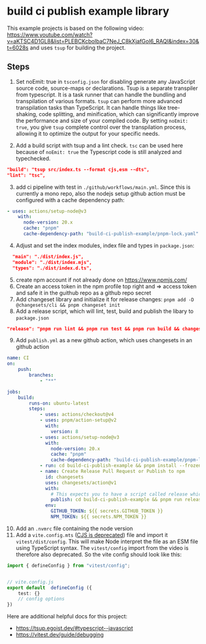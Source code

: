 # build ci publish example library

This example projects is based on the following video: https://www.youtube.com/watch?v=aKTSC4D1GL8&list=PLEBCKcboIbaC7NeJ_C8kXjafGoI6_RAQI&index=30&t=6028s and uses `tsup` for building the project.


## Steps
1. Set noEmit: true in `tsconfig.json` for disabling generate any JavaScript source code, source-maps or declarations. Tsup is a separate transpiler from typescript. It is a task runner that can handle the bundling and transpilation of various formats. `tsup` can perform more advanced transpilation tasks than TypeScript. It can handle things like tree-shaking, code splitting, and minification, which can significantly improve the performance and size of your compiled code. By setting `noEmit: true`, you give `tsup` complete control over the transpilation process, allowing it to optimize the output for your specific needs.

2. Add a build script with tsup and a lint check. `tsc` can be used here because of `noEmit: true` the Typescript code is still analyzed and typechecked.
```json
"build": "tsup src/index.ts --format cjs,esm --dts",
"lint": "tsc",
```
3. add ci pipeline with test in `./github/workflows/main.yml`. Since this is currently a mono repo, also the nodejs setup github action must be configured with a cache dependency path:
```yml
- uses: actions/setup-node@v3
    with:
      node-version: 20.x
      cache: "pnpm"
      cache-dependency-path: "build-ci-publish-example/pnpm-lock.yaml"
```
4. Adjust and set the index modules, index file and types in `package.json`:
```json
  "main": "./dist/index.js",
  "module": "./dist/index.mjs",
  "types": "./dist/index.d.ts",
```

5. create npm account if not already done on https://www.npmjs.com/
6. Create an access token in the npm profile top right and => access token and safe it in the guithub repo as a github repo secret
7. Add changeset library and initialize it for release changes: `pnpm add -D @changesets/cli && pnpm changeset init`
8. Add a release script, which will lint, test, build and publish the libary to `package.json`
```json
"release": "pnpm run lint && pnpm run test && pnpm run build && changeset publish"
```
9. Add `publish.yml` as a new github action, which uses changesets in an github action
```yml
name: CI
on: 
    push: 
        branches: 
            - "**"

jobs:
    build:
        runs-on: ubuntu-latest
        steps:
            - uses: actions/checkout@v4
            - uses: pnpm/action-setup@v2
              with:
                version: 8
            - uses: actions/setup-node@v3
              with:
                node-version: 20.x
                cache: "pnpm"
                cache-dependency-path: "build-ci-publish-example/pnpm-lock.yaml"
            - run: cd build-ci-publish-example && pnpm install --frozen-lockfile
            - name: Create Release Pull Request or Publish to npm
              id: changesets
              uses: changesets/action@v1
              with:
                # This expects you to have a script called release which does a build for your packages and calls changeset publish
                publish: cd build-ci-publish-example && pnpm run release
              env:
                GITHUB_TOKEN: ${{ secrets.GITHUB_TOKEN }}
                NPM_TOKEN: ${{ secrets.NPM_TOKEN }}
```
10. Add an `.nvmrc` file containing the node version
11. Add a `vite.config.mts` ([CJS is deprecated](https://vitejs.dev/guide/troubleshooting.html#vite-cjs-node-api-deprecated)) file and import it `vitest/dist/config`. This will make Node interpret the file as an ESM file using TypeScript syntax. The `vitest/config` import from the video is therefore also deprecated. So the vite config should look like this:
```typescript
import { defineConfig } from "vitest/config";


// vite.config.js
export default  defineConfig ({
    test: {}
    // config options
})
```




Here are additional helpful docs for this project:
- https://tsup.egoist.dev/#typescript--javascript
- https://vitest.dev/guide/debugging